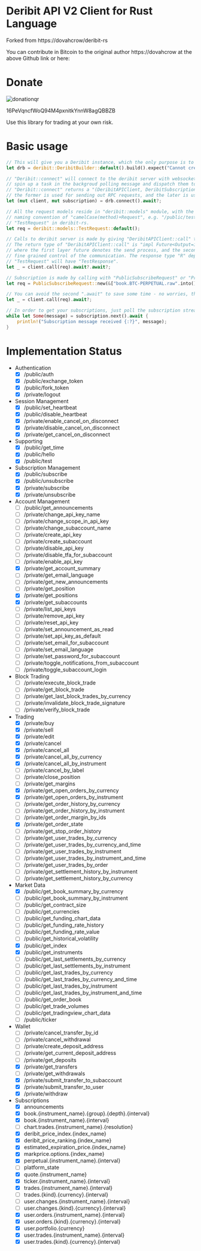 Deribit API V2 Client for Rust Language
=================

Forked from https://dovahcrow/deribit-rs

You can contribute in Bitcoin to the original author https://dovahcrow
at the above Github link or here:

# Donate

![donationqr](assets/donationqr.png)

16PeVqncfWoQ94M4pxnitkYnnW8agQBBZB

Use this library for trading at your own risk.

# Basic usage

```rust
// This will give you a Deribit instance, which the only purpose is to create connection.
let drb = deribit::DeribitBuilder::default().build().expect("Cannot create deribit client");

// "Deribit::connect" will connect to the deribit server with websocket as well as
// spin up a task in the backgroud polling message and dispatch them to subscription channel or RPC channel respectively.
// "Deribit::connect" returns a "(DeribitAPIClient, DeribitSubscriptionClient)" tuple, where
// the former is used for sending out RPC requests, and the later is used for receiving notifications.
let (mut client, mut subscription) = drb.connect().await?;

// All the request models reside in "deribit::models" module, with the
// naming convention of "camelCase(method)+Request", e.g. "/public/test" would be
// "TestRequest" in deribit-rs.
let req = deribit::models::TestRequest::default();

// Calls to deribit server is made by giving "DeribitAPIClient::call" the request object.
// The return type of "DeribitAPIClient::call" is "impl Future<Output=impl Future<Output=R>>",
// where the first layer future denotes the send process, and the second one denotes the receive process. This brings
// fine grained control of the communication. The response type "R" depends on your request, with similar naming convention:
// "TestRequest" will have "TestResponse".
let _ = client.call(req).await?.await?;

// Subscription is made by calling with "PublicSubscribeRequest" or "PrivateSubscribeRequest".
let req = PublicSubscribeRequest::new(&["book.BTC-PERPETUAL.raw".into()]);

// You can avoid the second ".await" to save some time - no worries, the request will still be received by the deribit server.
let _ = client.call(req).await?;

// In order to get your subscriptions, just poll the subscription stream. The "DeribitSubscriptionClient" implements the "futures::Stream" trait.
while let Some(message) = subscription.next().await {
    println!("Subscription message received {:?}", message);
}

```
# Implementation Status

- Authentication
    - [x] /public/auth
    - [x] /public/exchange_token
    - [x] /public/fork_token
    - [x] /private/logout
- Session Management
    - [x] /public/set_heartbeat
    - [x] /public/disable_heartbeat
    - [x] /private/enable_cancel_on_disconnect
    - [x] /private/disable_cancel_on_disconnect
    - [x] /private/get_cancel_on_disconnect
- Supporting
    - [x] /public/get_time
    - [x] /public/hello
    - [x] /public/test
- Subscription Management
    - [x] /public/subscribe
    - [x] /public/unsubscribe
    - [x] /private/subscribe
    - [x] /private/unsubscribe
- Account Management
    - [ ] /public/get_announcements
    - [ ] /private/change_api_key_name
    - [ ] /private/change_scope_in_api_key
    - [ ] /private/change_subaccount_name
    - [ ] /private/create_api_key
    - [ ] /private/create_subaccount
    - [ ] /private/disable_api_key
    - [ ] /private/disable_tfa_for_subaccount
    - [ ] /private/enable_api_key
    - [x] /private/get_account_summary
    - [ ] /private/get_email_language
    - [ ] /private/get_new_announcements
    - [ ] /private/get_position
    - [x] /private/get_positions
    - [x] /private/get_subaccounts
    - [ ] /private/list_api_keys
    - [ ] /private/remove_api_key
    - [ ] /private/reset_api_key
    - [ ] /private/set_announcement_as_read
    - [ ] /private/set_api_key_as_default
    - [ ] /private/set_email_for_subaccount
    - [ ] /private/set_email_language
    - [ ] /private/set_password_for_subaccount
    - [ ] /private/toggle_notifications_from_subaccount
    - [ ] /private/toggle_subaccount_login
- Block Trading
    - [ ] /private/execute_block_trade
    - [ ] /private/get_block_trade
    - [ ] /private/get_last_block_trades_by_currency
    - [ ] /private/invalidate_block_trade_signature
    - [ ] /private/verify_block_trade
- Trading
    - [x] /private/buy
    - [x] /private/sell
    - [x] /private/edit
    - [x] /private/cancel
    - [x] /private/cancel_all
    - [x] /private/cancel_all_by_currency
    - [x] /private/cancel_all_by_instrument
    - [ ] /private/cancel_by_label
    - [ ] /private/close_position
    - [ ] /private/get_margins
    - [x] /private/get_open_orders_by_currency
    - [x] /private/get_open_orders_by_instrument
    - [ ] /private/get_order_history_by_currency
    - [ ] /private/get_order_history_by_instrument
    - [ ] /private/get_order_margin_by_ids
    - [x] /private/get_order_state
    - [ ] /private/get_stop_order_history
    - [ ] /private/get_user_trades_by_currency
    - [ ] /private/get_user_trades_by_currency_and_time
    - [ ] /private/get_user_trades_by_instrument
    - [ ] /private/get_user_trades_by_instrument_and_time
    - [ ] /private/get_user_trades_by_order
    - [ ] /private/get_settlement_history_by_instrument
    - [ ] /private/get_settlement_history_by_currency
- Market Data
    - [x] /public/get_book_summary_by_currency
    - [ ] /public/get_book_summary_by_instrument
    - [ ] /public/get_contract_size
    - [ ] /public/get_currencies
    - [ ] /public/get_funding_chart_data
    - [ ] /public/get_funding_rate_history
    - [ ] /public/get_funding_rate_value
    - [ ] /public/get_historical_volatility
    - [x] /public/get_index
    - [x] /public/get_instruments
    - [ ] /public/get_last_settlements_by_currency
    - [ ] /public/get_last_settlements_by_instrument
    - [ ] /public/get_last_trades_by_currency
    - [ ] /public/get_last_trades_by_currency_and_time
    - [ ] /public/get_last_trades_by_instrument
    - [ ] /public/get_last_trades_by_instrument_and_time
    - [ ] /public/get_order_book
    - [ ] /public/get_trade_volumes
    - [ ] /public/get_tradingview_chart_data
    - [ ] /public/ticker
- Wallet
    - [ ] /private/cancel_transfer_by_id
    - [ ] /private/cancel_withdrawal
    - [ ] /private/create_deposit_address
    - [ ] /private/get_current_deposit_address
    - [ ] /private/get_deposits
    - [x] /private/get_transfers
    - [ ] /private/get_withdrawals
    - [x] /private/submit_transfer_to_subaccount
    - [x] /private/submit_transfer_to_user
    - [x] /private/withdraw
- Subscriptions
    - [x] announcements
    - [x] book.{instrument_name}.{group}.{depth}.{interval}
    - [x] book.{instrument_name}.{interval}
    - [ ] chart.trades.{instrument_name}.{resolution}
    - [x] deribit_price_index.{index_name}
    - [x] deribit_price_ranking.{index_name}
    - [x] estimated_expiration_price.{index_name}
    - [x] markprice.options.{index_name}
    - [x] perpetual.{instrument_name}.{interval}
    - [ ] platform_state
    - [x] quote.{instrument_name}
    - [x] ticker.{instrument_name}.{interval}
    - [x] trades.{instrument_name}.{interval}
    - [ ] trades.{kind}.{currency}.{interval}
    - [ ] user.changes.{instrument_name}.{interval}
    - [ ] user.changes.{kind}.{currency}.{interval}
    - [x] user.orders.{instrument_name}.{interval}
    - [x] user.orders.{kind}.{currency}.{interval}
    - [x] user.portfolio.{currency}
    - [x] user.trades.{instrument_name}.{interval}
    - [x] user.trades.{kind}.{currency}.{interval}
